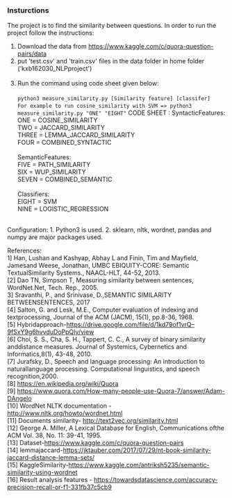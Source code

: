 ### Insturctions
The project is to find the similarity between questions. In order to run the project follow the instructions:
1. Download the data from https://www.kaggle.com/c/quora-question-pairs/data
2. put 'test.csv' and 'train.csv' files in the data folder in home folder ('kxb162030_NLPproject') <br/> <br/>
3. Run the command using code sheet given below: <br/>
<br/> `python3 measure_similarity.py [Similarity feature] [classifer]`
<br/> `For example to run cosine_similarity with SVM => python3 measure_similarity.py "ONE" "EIGHT"`
CODE SHEET :
SyntacticFeatures: <br/>
ONE = COSINE_SIMILARITY <br/>
TWO = JACCARD_SIMILARITY <br/>
THREE = LEMMA_JACCARD_SIMILARITY <br/>
FOUR = COMBINED_SYNTACTIC <br/> <br/>
SemanticFeatures: <br/> 
FIVE = PATH_SIMILARITY <br/>
SIX = WUP_SIMILARITY <br/>
SEVEN = COMBINED_SEMANTIC <br/> <br/>
Classifiers: <br/>
EIGHT = SVM <br/>
NINE = LOGISTIC_REGRESSION <br/>
 <br/>
Configuration:
1. Python3 is used.
2. sklearn, nltk, wordnet, pandas and numpy are major packages used.

References: <br/>
1]  Han, Lushan and Kashyap, Abhay L and Finin, Tim and Mayfield, Jamesand  Weese,  Jonathan,  UMBC  EBIQUITY-CORE:  Semantic  TextualSimilarity Systems., NAACL-HLT, 44-52, 2013. <br/>
[2]  Dao TN, Simpson T, Measuring similarity between sentences, WordNet.Net, Tech. Rep., 2005. <br/>
3]  Sravanthi, P., and Srinivase, D.,SEMANTIC SIMILARITY BETWEENSENTENCES, 2017 <br/>
[4]  Salton,  G.  and  Lesk,  M.E.,  Computer  evaluation  of  indexing  and  textprocessing, Journal of the ACM (JACM), 15(1), pp.8-36, 1968. <br/>
[5]  Hybridapproach-https://drive.google.com/file/d/1kd79of1vrQ–9fSxY9g6hvvduDoPpQIv/view <br/>
[6]  Choi, S. S., Cha, S. H., Tappert, C. C., A survey of binary similarity anddistance  measures.  Journal  of  Systemics,  Cybernetics  and  Informatics,8(1), 43-48, 2010. <br/>
[7]  Jurafsky, D., Speech and language processing: An introduction to naturallanguage processing. Computational linguistics, and speech recognition,2000. <br/>
[8]  https://en.wikipedia.org/wiki/Quora <br/>
[9]  https://www.quora.com/How-many-people-use-Quora-7/answer/Adam-DAngelo <br/>
[10]  WordNet NLTK documentation -http://www.nltk.org/howto/wordnet.html <br/>
[11]  Documents similarity- http://text2vec.org/similarity.html <br/>
[12]  George A. Miller, A Lexical Database for English, Communications ofthe ACM Vol. 38, No. 11: 39-41, 1995. <br/>
[13]  Dataset-https://www.kaggle.com/c/quora-question-pairs <br/>
[14]  lemmajaccard-https://jktauber.com/2017/07/29/nt-book-similarity-jaccard-distance-lemma-sets/ <br/>
[15]  KaggleSimilarity-https://www.kaggle.com/antriksh5235/semantic-similarity-using-wordnet <br/>
[16]  Result   analysis   features   -   https://towardsdatascience.com/accuracy-precision-recall-or-f1-331fb37c5cb9 <br/>
